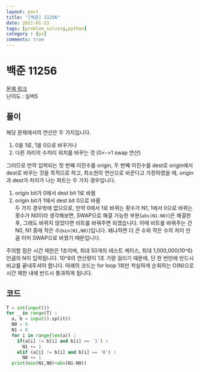 ```yaml
---
layout: post
title: "[백준] 11256"
date: 2021-01-23
tags: [problem_solving,python]
category : [ps]
comments: true
---
```


# 백준 11256
[문제 링크](https://www.acmicpc.net/problem/11256)  
난이도 : 실버5

## 풀이
해당 문제에서의 연산은 두 가지입니다.  
1. 0을 1로, 1을 0으로 바꾸거나  
2. 다른 자리의 수끼리 위치를 바꾸는 것 (0<->1 swap 연산)  

그러므로 만약 입력되는 첫 번째 이진수를 origin, 두 번째 이진수를 dest로 origin에서 dest로 바꾸는 것을 목적으로 하고, 최소한의 연산으로 바꾼다고 가정하였을 때, origin과 dest가 차이가 나는 파트는 두 가지 경우입니다.  
1. origin bit가 0에서 dest bit 1로 바뀜
2. origin bit가 1에서 dest bit 0으로 바뀜  
두 가지 경우밖에 없으므로, 만약 0에서 1로 바뀌는 횟수가 N1, 1에서 0으로 바뀌는 횟수가 N0이라 생각해보면, SWAP으로 해결 가능한 부분(`abs(N1-N0)`)은 해결한 후, 그래도 바뀌지 않았다면 비트를 바꿔주면 되겠습니다. 이때 비트를 바꿔주는 건 N0, N1 중에 작은 수(`min(N1,N0)`)입니다. 왜냐하면 더 큰 수와 작은 수의 차이 만큼 이미 SWAP으로 바꿨기 때문입니다.  

주의할 점은 시간 제한은 1초이며, 최대 50개의 테스트 케이스, 최대 1,000,000(10^6)만큼의 N이 입력됩니다. 10^8의 연산량이 1초 가량 걸리기 때문에, 단 한 번만에 반드시 비교를 끝내주셔야 합니다. 아래의 코드는 for loop 1회만 착실하게 순회하는 O(N)으로 시간 제한 내에 반드시 통과하게 됩니다.  

## 코드

```python
T = int(input())
for _ in range(T) :
  a, b = input().split()
  N0 = 0
  N1 = 0
  for i in range(len(a)) :
    if(a[i] != b[i] and b[i] == '1') :
      N1 += 1
    elif (a[i] != b[i] and b[i] == '0') :
      N0 += 1
  print(min(N1,N0)+abs(N1-N0))
```
